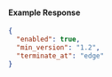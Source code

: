 <!-- Code generated for API Clients. DO NOT EDIT. -->
#### Example Response
```json
{
  "enabled": true,
  "min_version": "1.2",
  "terminate_at": "edge"
}
